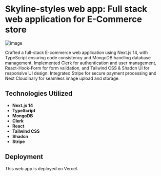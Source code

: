 # Skyline-styles web app: Full stack web application for E-Commerce store

![image](client/src/assets/project4.png)

Crafted a full-stack E-commerce web application using Next.js 14, with TypeScript ensuring code consistency and MongoDB handling database management. Implemented Clerk for authentication and user management, React-Hook-Form for form validation, and Tailwind CSS & Shadcn UI for responsive UI design. Integrated Stripe for secure payment processing and Next Cloudinary for seamless image upload and storage.

## Technologies Utilized

- **Next.js 14**
- **TypeScript**
- **MongoDB**
- **Clerk**
- **React**
- **Tailwind CSS**
- **Shadcn**
- **Stripe**

## Deployment

This web app is deployed on Vercel. 
